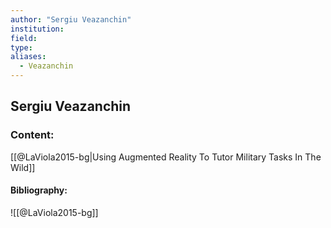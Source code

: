 ```yaml
---
author: "Sergiu Veazanchin"
institution:
field:
type:
aliases:
  - Veazanchin
---
```


## Sergiu Veazanchin

### Content:
[[@LaViola2015-bg|Using Augmented Reality To Tutor Military Tasks In The Wild]]

#### Bibliography:

![[@LaViola2015-bg]]